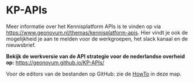 # KP-APIs
Meer informatie over het Kennisplatform APIs is te vinden op via https://www.geonovum.nl/themas/kennisplatform-apis.
Hier vindt je ook de mogelijkheid je aan te melden voor de werkgroepen, het slack kanaal en de nieuwsbrief.

**Bekijk de werkversie van de API strategie voor de nederlandse overheid op:** https://geonovum.github.io/KP-APIs/

Voor de editors van de bestanden op GitHub: zie de [HowTo](./HowTo.md) in deze map.